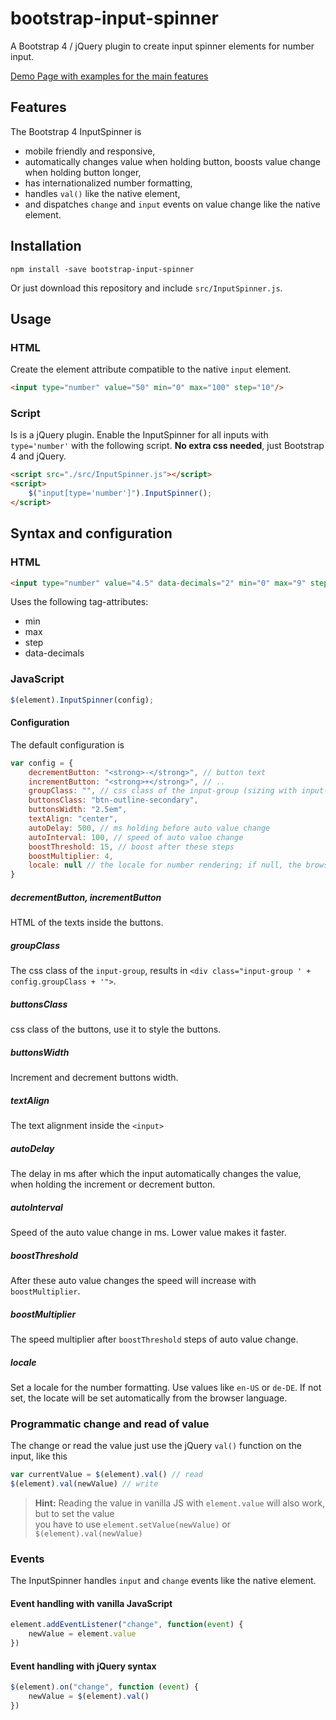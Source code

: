 # bootstrap-input-spinner

A Bootstrap 4 / jQuery plugin to create input spinner elements for number input.

[Demo Page with examples for the main features](http://shaack.com/projekte/bootstrap-input-spinner/)

## Features

The Bootstrap 4 InputSpinner is

- mobile friendly and responsive,
- automatically changes value when holding button, boosts value change when holding button longer,
- has internationalized number formatting,
- handles `val()` like the native element,
- and dispatches `change` and `input` events on value change like the native element.

## Installation

`npm install -save bootstrap-input-spinner`

Or just download this repository and include `src/InputSpinner.js`.

## Usage

### HTML
Create the element attribute compatible to the native `input` element.
```html
<input type="number" value="50" min="0" max="100" step="10"/>
```

### Script
Is is a jQuery plugin.
Enable the InputSpinner for all inputs with `type='number'` with the following script.
**No extra css needed**, just Bootstrap 4 and jQuery.

```html
<script src="./src/InputSpinner.js"></script>
<script>
    $("input[type='number']").InputSpinner();
</script>
```

## Syntax and configuration

### HTML

```html
<input type="number" value="4.5" data-decimals="2" min="0" max="9" step="0.1"/>
```

Uses the following tag-attributes:

- min
- max
- step
- data-decimals

### JavaScript

```javascript
$(element).InputSpinner(config);
```

#### Configuration

The default configuration is

```javascript
var config = {
    decrementButton: "<strong>-</strong>", // button text
    incrementButton: "<strong>+</strong>", // ..
    groupClass: "", // css class of the input-group (sizing with input-group-sm or input-group-lg)
    buttonsClass: "btn-outline-secondary",
    buttonsWidth: "2.5em",
    textAlign: "center",
    autoDelay: 500, // ms holding before auto value change
    autoInterval: 100, // speed of auto value change
    boostThreshold: 15, // boost after these steps
    boostMultiplier: 4,
    locale: null // the locale for number rendering; if null, the browsers language is used
}
```

##### decrementButton, incrementButton

HTML of the texts inside the buttons.

##### groupClass

The css class of the `input-group`, results in
`<div class="input-group ' + config.groupClass + '">`.

##### buttonsClass

css class of the buttons, use it to style 
the buttons. 

##### buttonsWidth

Increment and decrement buttons width.

##### textAlign

The text alignment inside the `<input>`

##### autoDelay

The delay in ms after which the input automatically changes 
the value, when holding the increment or decrement button.

##### autoInterval

Speed of the auto value change in ms. Lower value makes it faster.

##### boostThreshold

After these auto value changes the speed will increase with `boostMultiplier`.

##### boostMultiplier

The speed multiplier after `boostThreshold` steps of auto value change. 

##### locale

Set a locale for the number formatting. Use values like `en-US` 
or `de-DE`. If not set, the locate will be set automatically from the
browser language.

### Programmatic change and read of value

The change or read the value just use the jQuery `val()` function
on the input, like this

```javascript
var currentValue = $(element).val() // read
$(element).val(newValue) // write
```

> **Hint:** Reading the value in vanilla JS with `element.value` will also work, but to set the value  
 you have to use `element.setValue(newValue)` or `$(element).val(newValue)`  

### Events

The InputSpinner handles `input` and `change` events like the  native element.

#### Event handling with vanilla JavaScript
```javascript
element.addEventListener("change", function(event) {
    newValue = element.value
})
```

#### Event handling with jQuery syntax
```javascript
$(element).on("change", function (event) {
    newValue = $(element).val()
})
```
